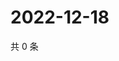 # 2022-12-18

共 0 条

<!-- BEGIN WEIBO -->
<!-- 最后更新时间 Sun Dec 18 2022 17:00:57 GMT+0800 (China Standard Time) -->

<!-- END WEIBO -->
